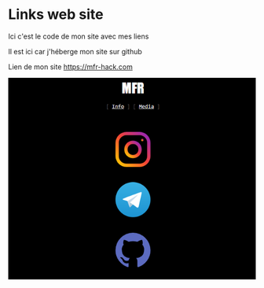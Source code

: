 # Links web site
Ici c'est le code de mon site avec mes liens

Il est ici car j'héberge mon site sur github

 Lien de mon site https://mfr-hack.com

![image](./img/image.png)
